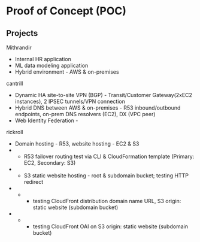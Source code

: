 # Proof of Concept (POC)

## Projects

Mithrandir
* Internal HR application
* ML data modeling application
* Hybrid environment - AWS & on-premises

cantrill
* Dynamic HA site-to-site VPN (BGP) - Transit/Customer Gateway(2xEC2 instances), 2 IPSEC tunnels/VPN connection
* Hybrid DNS between AWS & on-premises - R53 inbound/outbound endpoints, on-prem DNS resolvers (EC2), DX (VPC peer)
* Web Identity Federation -

rickroll
* Domain hosting - R53, website hosting - EC2 & S3
* * R53 failover routing test via CLI & CloudFormation template (Primary: EC2, Secondary: S3)
* * S3 static website hosting - root & subdomain bucket; testing HTTP redirect
* * * testing CloudFront distribution domain name URL, S3 origin: static website (subdomain bucket)
* * * testing CloudFront OAI on S3 origin: static website (subdomain bucket)
